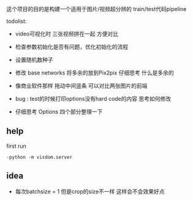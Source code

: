 这个项目的目的是构建一个适用于图片/视频超分辨的
train/test代码pipeline


todolist:

* video可视化时 三张视频拼在一起 方便对比

* 检查参数初始化是否有问题，优化初始化的流程

* 设置随机数种子

* 修改 base networks  将多余的放到Pix2pix   仔细思考 什么是多余的

* 像商业软件那样 拖动中间竖条 可以对比两张图片的前端

* bug : test的时候打印options没有hard code的内容 思考如何修改

* 仔细思考 Options   四个部分整理一下


## help

first run 

`·python -m visdom.server`



## idea

* 每次batchsize = 1  但是crop的size不一样 这样会不会效果好点


